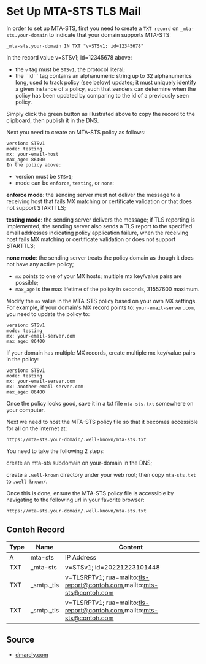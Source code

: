 # Set Up MTA-STS TLS Mail

In order to set up MTA-STS, first you need to create a ``TXT record`` on ``_mta-sts.your-domain`` to indicate that your domain supports MTA-STS:

```
_mta-sts.your-domain IN TXT "v=STSv1; id=12345678"
```

In the record value v=STSv1; id=12345678 above:
* the ``v`` tag must be ``STSv1``, the protocol literal;
* the ``id``` tag contains an alphanumeric string up to 32 alphanumerics long, used to track policy (see below) updates; it must uniquely identify a given instance of a policy, such that senders can determine when the policy has been updated by comparing to the id of a previously seen policy.

Simply click the green button as illustrated above to copy the record to the clipboard, then publish it in the DNS.

Next you need to create an MTA-STS policy as follows:

```
version: STSv1
mode: testing
mx: your-email-host
max_age: 86400
In the policy above:
```

* version must be ``STSv1``;
* mode can be ``enforce``, ``testing``, or ``none``:

**enforce mode**: the sending server must not deliver the message to a receiving host that fails MX matching or certificate validation or that does not support STARTTLS;

**testing mode**: the sending server delivers the message; if TLS reporting is implemented, the sending server also sends a TLS report to the specified email addresses indicating policy application failure, when the receiving host fails MX matching or certificate validation or does not support STARTTLS;

**none mode**: the sending server treats the policy domain as though it does not have any active policy;

* ``mx`` points to one of your MX hosts; multiple mx key/value pairs are possible;
* ``max_age`` is the max lifetime of the policy in seconds, 31557600 maximum.

Modify the ``mx`` value in the MTA-STS policy based on your own MX settings. For example, if your domain's MX record points to: ``your-email-server.com``, you need to update the policy to:

```
version: STSv1
mode: testing
mx: your-email-server.com
max_age: 86400
```

If your domain has multiple MX records, create multiple mx key/value pairs in the policy:

```
version: STSv1
mode: testing
mx: your-email-server.com
mx: another-email-server.com
max_age: 86400
```

Once the policy looks good, save it in a txt file ``mta-sts.txt`` somewhere on your computer.

Next we need to host the MTA-STS policy file so that it becomes accessible for all on the internet at:

```
https://mta-sts.your-domain/.well-known/mta-sts.txt
```

You need to take the following 2 steps:

create an mta-sts subdomain on your-domain in the DNS;

create a ``.well-known`` directory under your web root; then copy ``mta-sts.txt`` to ``.well-known/``.

Once this is done, ensure the MTA-STS policy file is accessible by navigating to the following url in your favorite browser:

```
https://mta-sts.your-domain/.well-known/mta-sts.txt
```

## Contoh Record

|Type   | Name          | Content                       |
|-------|---------------|-------------------------------|
|A      | mta-sts       | IP Address                    |
|TXT    | _mta-sts      | v=STSv1; id=20221223101448    |
|TXT    | _smtp._tls    | v=TLSRPTv1; rua=mailto:tls-report@contoh.com,mailto:mts-sts@contoh.com|
|TXT    | _smtp._tls    | v=TLSRPTv1; rua=mailto:tls-report@contoh.com,mailto:mts-sts@contoh.com|

## Source
* [dmarcly.com](https://dmarcly.com/blog/how-to-set-up-mta-sts-and-tls-reporting)